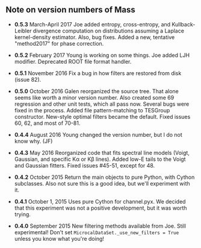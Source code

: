## Note on version numbers of Mass

* **0.5.3** March-April 2017
Joe added entropy, cross-entropy, and Kullback-Leibler divergence computation
on distributions assuming a Laplace kernel-density estimator. Also, bug fixes.
Added a new, tentative "method2017" for phase correction.

* **0.5.2** February 2017
Young is working on some things.
Joe added LJH modifier. Deprecated ROOT file format handler.

* **0.5.1** November 2016
Fix a bug in how filters are restored from disk (issue 82).

* **0.5.0** October 2016
Galen reorganized the source tree. That alone seems like worth a minor version number.
Also created some 69 regression and other unit tests, which all pass now. Several
bugs were fixed in the process.  Added file pattern-matching to TESGroup constructor.
New-style optimal filters became the default. Fixed issues 60, 62, and most of 70-81.

* **0.4.4** August 2016
Young changed the version number, but I do not know why. (JF)

* **0.4.3** May 2016
Reorganized code that fits spectral line models (Voigt, Gaussian, and specific
    K&alpha; or K&beta; lines). Added low-E tails to the Voigt and Gaussian fitters.
    Fixed issues #45-51, except for 48.

* **0.4.2** October 2015
Return the main objects to pure Python, with Cython subclasses. Also not sure
    this is a good idea, but we'll experiment with it.

* **0.4.1** October 1, 2015
Uses pure Cython for channel.pyx. We decided that this experiment was not a
    positive development, but it was worth trying.

* **0.4.0** September 2015
New filtering methods available from Joe. Still experimental! Don't set
    ```MicrocalDataSet._use_new_filters = True``` unless you know what you're
    doing!

